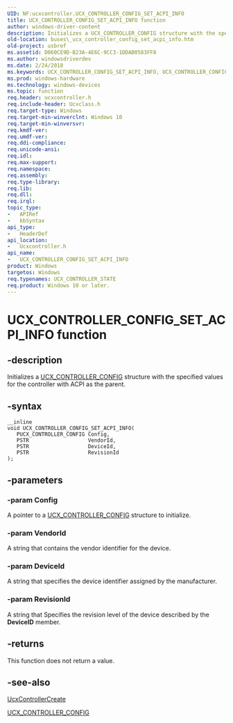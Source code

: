```yaml
---
UID: NF:ucxcontroller.UCX_CONTROLLER_CONFIG_SET_ACPI_INFO
title: UCX_CONTROLLER_CONFIG_SET_ACPI_INFO function
author: windows-driver-content
description: Initializes a UCX_CONTROLLER_CONFIG structure with the specified values for the controller with ACPI as the parent.
old-location: buses\_ucx_controller_config_set_acpi_info.htm
old-project: usbref
ms.assetid: D060CE9D-B23A-4E6C-9CC3-1DDAB0583FF8
ms.author: windowsdriverdev
ms.date: 2/24/2018
ms.keywords: UCX_CONTROLLER_CONFIG_SET_ACPI_INFO, UCX_CONTROLLER_CONFIG_SET_ACPI_INFO function [Buses], buses._ucx_controller_config_set_acpi_info, ucxcontroller/UCX_CONTROLLER_CONFIG_SET_ACPI_INFO
ms.prod: windows-hardware
ms.technology: windows-devices
ms.topic: function
req.header: ucxcontroller.h
req.include-header: Ucxclass.h
req.target-type: Windows
req.target-min-winverclnt: Windows 10
req.target-min-winversvr: 
req.kmdf-ver: 
req.umdf-ver: 
req.ddi-compliance: 
req.unicode-ansi: 
req.idl: 
req.max-support: 
req.namespace: 
req.assembly: 
req.type-library: 
req.lib: 
req.dll: 
req.irql: 
topic_type:
-	APIRef
-	kbSyntax
api_type:
-	HeaderDef
api_location:
-	Ucxcontroller.h
api_name:
-	UCX_CONTROLLER_CONFIG_SET_ACPI_INFO
product: Windows
targetos: Windows
req.typenames: UCX_CONTROLLER_STATE
req.product: Windows 10 or later.
---
```


# UCX_CONTROLLER_CONFIG_SET_ACPI_INFO function


## -description


Initializes a <a href="..\ucxcontroller\ns-ucxcontroller-_ucx_controller_config.md">UCX_CONTROLLER_CONFIG</a> structure with the specified values for the controller with ACPI as the parent. 


## -syntax


````
__inline
void UCX_CONTROLLER_CONFIG_SET_ACPI_INFO(
   PUCX_CONTROLLER_CONFIG Config,
   PSTR                   VendorId,
   PSTR                   DeviceId,
   PSTR                   RevisionId
);
````


## -parameters




### -param Config

A pointer to a <a href="..\ucxcontroller\ns-ucxcontroller-_ucx_controller_config.md">UCX_CONTROLLER_CONFIG</a> structure to initialize.


### -param VendorId

A string that contains the vendor identifier for the device.


### -param DeviceId

A string that specifies the device identifier assigned by the manufacturer.


### -param RevisionId

A string that Specifies the revision level of the device described by the <b>DeviceID</b> member.


## -returns



This function does not return a value.




## -see-also

<a href="https://msdn.microsoft.com/library/windows/hardware/mt188033">UcxControllerCreate</a>



<a href="..\ucxcontroller\ns-ucxcontroller-_ucx_controller_config.md">UCX_CONTROLLER_CONFIG</a>



 

 


